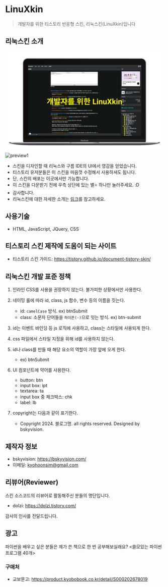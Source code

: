 # LinuXkin

> 개발자를 위한 티스토리 반응형 스킨, 리눅스킨(LinuXkin)입니다

## 리눅스킨 소개

![리눅스킨](./preview.gif)
![preview1](https://user-images.githubusercontent.com/58966525/186295559-d92a5289-2f02-4884-8866-a0648231e835.png)

- 스킨을 디자인할 때 리눅스와 구름 IDE의 UI에서 영감을 얻었습니다.  
- 티스토리 유저분들은 이 스킨을 마음껏 수정해서 사용하셔도 됩니다.
- 단, 스킨의 배포는 이곳에서만 가능합니다.
- 이 스킨을 다운받기 전에 우측 상단에 있는 별:star: 하나만 눌러주세요. :D
- 감사합니다.
- 리눅스킨에 대한 자세한 소개는 [링크](https://bskyvision.com/1075)를 참고하세요.

## 사용기술

- HTML, JavaScript, JQuery, CSS

## 티스토리 스킨 제작에 도움이 되는 사이트

- 티스토리 스킨 가이드: <https://tistory.github.io/document-tistory-skin/>

## 리눅스킨 개발 표준 정책

1. 인라인 CSS를 사용을 권장하지 않는다. 불가피한 상황에서만 사용한다.

2. 네이밍 룰에 따라 id, class, js 함수, 변수 등의 이름을 짓는다.
    - id: `camelCase` 방식. ex) btnSubmit
    - class: 소문자 단어들을 `하이픈(-)`으로 잇는 방식. ex) btn-submit

3. id는 이벤트 바인딩 등 js 로직에 사용하고, class는 스타일에 사용되게 한다.

4. css 파일에서 스타일 지정을 위해 id를 사용하지 않는다.

5. id나 class를 만들 때 해당 요소의 역할이 가장 앞에 오게 한다.
    - ex) btnSubmit

6. UI 컴포넌트에 약어를 사용한다.
    - button: btn
    - input box: ipt
    - textarea: ta
    - input box 중 체크박스: chk
    - label: lb

7. copyright는 다음과 같이 표기한다.
    - Copyright 2024. 블로그명. all rights reserved. Designed by bskyvision.

## 제작자 정보

- bskyvision: <https://bskyvision.com/>
- 이메일: <kyohoonsim@gmail.com>

## 리뷰어(Reviewer)

스킨 소스코드의 리뷰어로 활동해주신 분들의 명단입니다.

- dolzi: <https://dolzi.tistory.com/>

감사의 인사를 전달드립니다.

## 광고

파이썬을 배우고 싶은 분들은 제가 쓴 책으로 한 번 공부해보실래요? <쓸모있는 파이썬 프로그램 40개>

### 구매처

- 교보문고: <https://product.kyobobook.co.kr/detail/S000202678019>
